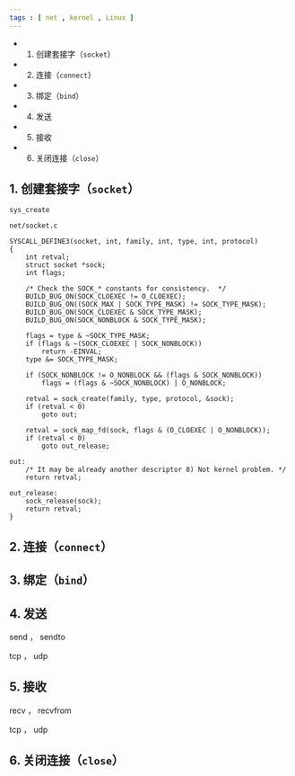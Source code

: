 ```yaml
---
tags : [ net , kernel , Linux ]
---
```



<!-- MarkdownTOC -->

- 1. 创建套接字（`socket`）
- 2. 连接（`connect`）
- 3. 绑定（`bind`）
- 4. 发送
- 5. 接收
- 6. 关闭连接（`close`）

<!-- /MarkdownTOC -->

## 1. 创建套接字（`socket`）

`sys_create` 

`net/socket.c`

```
SYSCALL_DEFINE3(socket, int, family, int, type, int, protocol)
{
    int retval;
    struct socket *sock;
    int flags;

    /* Check the SOCK_* constants for consistency.  */
    BUILD_BUG_ON(SOCK_CLOEXEC != O_CLOEXEC);
    BUILD_BUG_ON((SOCK_MAX | SOCK_TYPE_MASK) != SOCK_TYPE_MASK);
    BUILD_BUG_ON(SOCK_CLOEXEC & SOCK_TYPE_MASK);
    BUILD_BUG_ON(SOCK_NONBLOCK & SOCK_TYPE_MASK);

    flags = type & ~SOCK_TYPE_MASK;
    if (flags & ~(SOCK_CLOEXEC | SOCK_NONBLOCK))
        return -EINVAL;
    type &= SOCK_TYPE_MASK;

    if (SOCK_NONBLOCK != O_NONBLOCK && (flags & SOCK_NONBLOCK))
        flags = (flags & ~SOCK_NONBLOCK) | O_NONBLOCK;

    retval = sock_create(family, type, protocol, &sock);
    if (retval < 0)
        goto out;

    retval = sock_map_fd(sock, flags & (O_CLOEXEC | O_NONBLOCK));
    if (retval < 0)
        goto out_release;

out:
    /* It may be already another descriptor 8) Not kernel problem. */
    return retval;

out_release:
    sock_release(sock);
    return retval;
}
```


## 2. 连接（`connect`）


## 3. 绑定（`bind`）


## 4. 发送

send ， sendto

tcp ， udp

## 5. 接收

recv ， recvfrom

tcp ， udp

## 6. 关闭连接（`close`）

